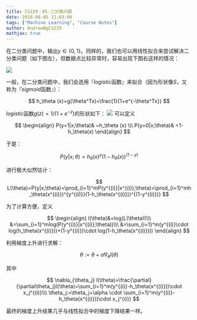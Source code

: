 ```yaml
---
title: CS229：05-二分类问题
date: 2018-06-05 11:03:00
tags: ["Machine Learning", "Course Notes"]
author: AndrewNgCS229
mathjax: true
---
```


在二分类问题中，输出$y\in \{0, 1\}$。同样的，我们也可以用线性拟合来尝试解决二分类问题（如下图左），但数据点比较异常时，容易出现下图右这样的情况：

![](http://jackie-image.oss-cn-hangzhou.aliyuncs.com/18-6-5/41455819.jpg)

一般，在二分类问题中，我们会选用『*logistic*函数』来拟合（因为形状像*S*，又称为『*sigmoid*函数』）：

$$
h_\theta (x)=g(\theta^Tx)=\frac{1}{1+e^{-\theta^Tx}}
$$

*logistic*函数$g(z)=1/(1+e^{-z})​$的形状如下：
![](http://jackie-image.oss-cn-hangzhou.aliyuncs.com/18-6-5/53166407.jpg)
可以定义

$$
\begin{align}
P(y=1|x;\theta)& =h_\theta (x) \\\
P(y=0|x;\theta)& =1-h_\theta(x)
\end{align}
$$

于是：

$$
P(y|x;\theta)=h_\theta(x)^y(1-h_\theta(x))^{(1-y)}
$$

进行极大似然估计：

$$
L(\theta)=P(y|x;\theta)=\prod_{i=1}^mP(y^{(i)}|x^{(i)};\theta)=\prod_{i=1}^mh_\theta(x^{(i)})^{y^{(i)}}(1-h_\theta(x^{(i)}))^{(1-y^{(i)})}
$$

为了计算方便，定义

$$
\begin{align}
l(\theta)&=log(L(\theta))\\\
&=\sum_{i=1}^mlog(P(y^{(i)}|x^{(i)};\theta))\\\
&=\sum_{i=1}^m(y^{(i)}\cdot log(h_\theta(x^{(i)}))+(1-y^{(i)})\cdot log(1-h_\theta(x^{(i)})))
\end{align}
$$

利用梯度上升进行求解：

$$
\theta := \theta + \alpha \nabla_\theta l(\theta)
$$

其中

$$
\nabla_{\theta_j} l(\theta)=\frac{\partial}{\partial\theta_j}l(\theta)=\sum_{i=1}^m(y^{(i)}-h_\theta(x^{(i)}))\cdot x_j^{(i)}\\\
\theta_j:=\theta_j+\alpha \cdot \sum_{i=1}^m(y^{(i)}-h_\theta(x^{(i)}))\cdot x_j^{(i)}
$$

最终的梯度上升结果几乎与线性拟合中的梯度下降结果一样。
